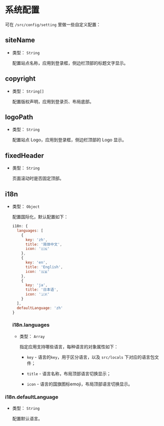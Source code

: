 # 系统配置

可在 `/src/config/setting` 里做一些自定义配置：

## siteName

- 类型： `String`

  配置站点名称，应用到登录框，侧边栏顶部的标题文字显示。

## copyright

- 类型： `String[]`

  配置版权声明，应用到登录页、布局底部。

## logoPath

- 类型： `String`

  配置站点 Logo，应用到登录框，侧边栏顶部的 Logo 显示。

## fixedHeader

- 类型： `String`

  页面滚动时是否固定顶部。


## i18n

- 类型： `Object`

  配置国际化，默认配置如下：

  ```javascript
  i18n: {
    languages: [
      {
        key: 'zh',
        title: '简体中文',
        icon: '🇨🇳'
      },
      {
        key: 'en',
        title: 'English',
        icon: '🇬🇧'
      },
      {
        key: 'ja',
        title: '日本语',
        icon: '🇯🇵'
      }
    ],
    defaultLanguage: 'zh'
  }
  ```

  ### i18n.languages

  - 类型： `Array`

    指定应用支持哪些语言，每种语言的对象属性如下：

    - `key` - 语言的`key`，用于区分语言，以及 `src/locals` 下对应的语言包文件；

    - `title` - 语言名称，布局顶部语言切换显示；

    - `icon` - 语言的国旗图标emoji，布局顶部语言切换显示。

 ### i18n.defaultLanguage
   
   - 类型： `String`

        配置默认语言。
